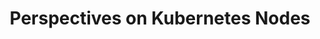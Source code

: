 ---
# Accomplishments widget.
widget: "perspectsection"  # See https://sourcethemes.com/academic/docs/page-builder/
headless: true  # This file represents a page section.
active: true  # Activate this widget? true/false
weight: 2 # Order that this section will appear.
title: "Perspectives on Kubernetes Nodes"
subtitle: ""

# Date format
#   Refer to https://sourcethemes.com/academic/docs/customization/#date-format
date_format: "Jan 2006"

# Accomplishments.
#   Add/remove as many `[[item]]` blocks below as you like.
#   `title`, `organization` and `date_start` are the required parameters.
#   Leave other parameters empty if not required.
#   Begin/end multi-line descriptions with 3 quotes `"""`.
item:

smallItem: 
 - title: "What Makes Up a Kubernetes Cluster?"
   summary: "linux.com"
   linkText: ""
   linkUrl: "https://www.linux.com/news/learn/chapter/intro-to-kubernetes/2017/4/what-makes-kubernetes-cluster"
   openNewWindow: 
   image: "https://res.cloudinary.com/agile-seo/image/fetch/w_62,dpr_1.0,d_blank_am8gzx.png/https%3A%2F%2Flogo.clearbit.com%2Flinux.com%3Fsize%3D250"
 - title: "Easiest Single Node Kubernetes Cluster"
   summary: "medium.com"
   linkText: ""
   linkUrl: "https://medium.com/@marcosnils/easiest-single-node-kubernetes-cluster-f1deaf229bd5"
   openNewWindow: 
   image: "https://res.cloudinary.com/agile-seo/image/fetch/w_62,dpr_1.0,d_blank_am8gzx.png/https%3A%2F%2Flogo.clearbit.com%2Fmedium.com%3Fsize%3D250"
 - title: "Keep your Kubernetes cluster balanced: the secret to High Availability"
   summary: "itnext.io"
   linkText: ""
   linkUrl: "https://itnext.io/keep-you-kubernetes-cluster-balanced-the-secret-to-high-availability-17edf60d9cb7"
   openNewWindow: 
   image: "https://res.cloudinary.com/agile-seo/image/fetch/w_62,dpr_1.0,d_blank_am8gzx.png/https%3A%2F%2Flogo.clearbit.com%2Fitnext.io%3Fsize%3D250"
---